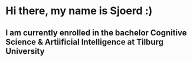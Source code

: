 #                     Hi there, my name is Sjoerd :)
##       I am currently enrolled in the bachelor Cognitive Science & Artiificial Intelligence at Tilburg University 
